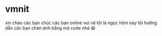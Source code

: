 # vmnit
xin chào các bạn 
chúc các bạn online vui vẻ 
tôi là ngọc hôm nay tôi hướng dẫn các bạn chèn ảnh 
bằng mã code nhé 😆
